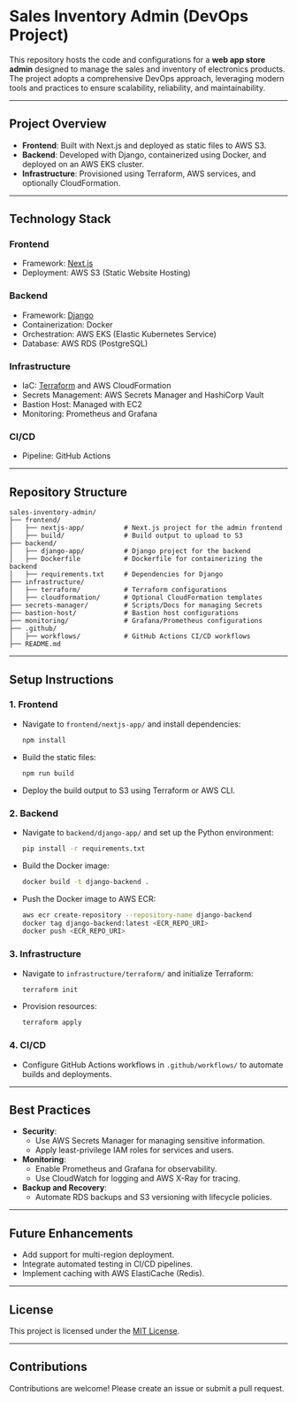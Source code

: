 # Sales Inventory Admin (DevOps Project)

This repository hosts the code and configurations for a **web app store admin** designed to manage the sales and inventory of electronics products. The project adopts a comprehensive DevOps approach, leveraging modern tools and practices to ensure scalability, reliability, and maintainability.

---

## **Project Overview**

- **Frontend**: Built with Next.js and deployed as static files to AWS S3.
- **Backend**: Developed with Django, containerized using Docker, and deployed on an AWS EKS cluster.
- **Infrastructure**: Provisioned using Terraform, AWS services, and optionally CloudFormation.

---

## **Technology Stack**

### **Frontend**
- Framework: [Next.js](https://nextjs.org/)
- Deployment: AWS S3 (Static Website Hosting)

### **Backend**
- Framework: [Django](https://www.djangoproject.com/)
- Containerization: Docker
- Orchestration: AWS EKS (Elastic Kubernetes Service)
- Database: AWS RDS (PostgreSQL)

### **Infrastructure**
- IaC: [Terraform](https://www.terraform.io/) and AWS CloudFormation
- Secrets Management: AWS Secrets Manager and HashiCorp Vault
- Bastion Host: Managed with EC2
- Monitoring: Prometheus and Grafana

### **CI/CD**
- Pipeline: GitHub Actions

---

## **Repository Structure**

```
sales-inventory-admin/
├── frontend/
│   ├── nextjs-app/          # Next.js project for the admin frontend
│   ├── build/               # Build output to upload to S3
├── backend/
│   ├── django-app/          # Django project for the backend
│   ├── Dockerfile           # Dockerfile for containerizing the backend
│   ├── requirements.txt     # Dependencies for Django
├── infrastructure/
│   ├── terraform/           # Terraform configurations
│   ├── cloudformation/      # Optional CloudFormation templates
├── secrets-manager/         # Scripts/Docs for managing Secrets
├── bastion-host/            # Bastion host configurations
├── monitoring/              # Grafana/Prometheus configurations
├── .github/
│   ├── workflows/           # GitHub Actions CI/CD workflows
├── README.md
```

---

## **Setup Instructions**

### **1. Frontend**
- Navigate to `frontend/nextjs-app/` and install dependencies:
  ```bash
  npm install
  ```
- Build the static files:
  ```bash
  npm run build
  ```
- Deploy the build output to S3 using Terraform or AWS CLI.

### **2. Backend**
- Navigate to `backend/django-app/` and set up the Python environment:
  ```bash
  pip install -r requirements.txt
  ```
- Build the Docker image:
  ```bash
  docker build -t django-backend .
  ```
- Push the Docker image to AWS ECR:
  ```bash
  aws ecr create-repository --repository-name django-backend
  docker tag django-backend:latest <ECR_REPO_URI>
  docker push <ECR_REPO_URI>
  ```

### **3. Infrastructure**
- Navigate to `infrastructure/terraform/` and initialize Terraform:
  ```bash
  terraform init
  ```
- Provision resources:
  ```bash
  terraform apply
  ```

### **4. CI/CD**
- Configure GitHub Actions workflows in `.github/workflows/` to automate builds and deployments.

---

## **Best Practices**

- **Security**:
  - Use AWS Secrets Manager for managing sensitive information.
  - Apply least-privilege IAM roles for services and users.
- **Monitoring**:
  - Enable Prometheus and Grafana for observability.
  - Use CloudWatch for logging and AWS X-Ray for tracing.
- **Backup and Recovery**:
  - Automate RDS backups and S3 versioning with lifecycle policies.

---

## **Future Enhancements**

- Add support for multi-region deployment.
- Integrate automated testing in CI/CD pipelines.
- Implement caching with AWS ElastiCache (Redis).

---

## **License**
This project is licensed under the [MIT License](LICENSE).

---

## **Contributions**
Contributions are welcome! Please create an issue or submit a pull request.

